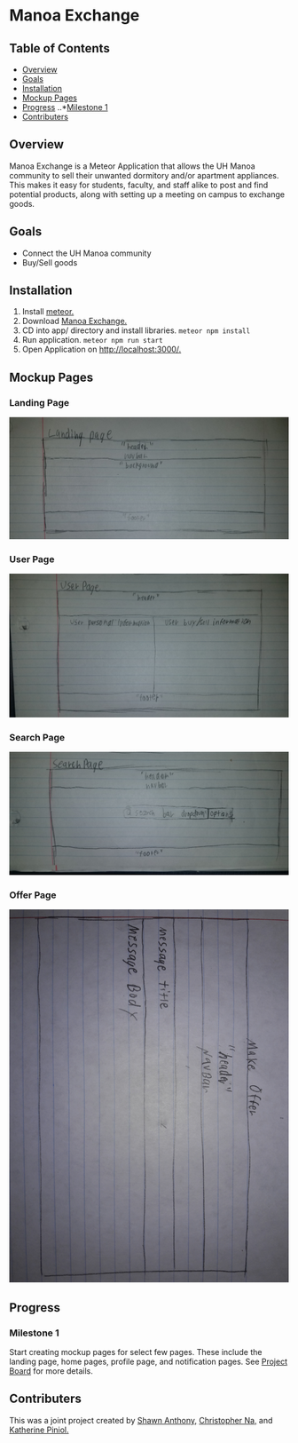 # Manoa Exchange

## Table of Contents
* [Overview](#overview)
* [Goals](#goals)
* [Installation](#installation)
* [Mockup Pages](#mockup-pages)
* [Progress](#progress)
..*[Milestone 1](#milestone-1)
* [Contributers](#contributers)

## Overview

Manoa Exchange is a Meteor Application that allows the UH Manoa community to sell their unwanted dormitory and/or apartment appliances. This makes it easy for students, faculty, and staff alike to post and find potential products, along with setting up a meeting on campus to exchange goods. 

## Goals 

* Connect the UH Manoa community 
* Buy/Sell goods

## Installation 

1. Install [meteor.](https://www.meteor.com/install)
2. Download [Manoa Exchange.](https://github.com/manoaexchange/manoaexchange)
3. CD into app/ directory and install libraries.
`meteor npm install`
4. Run application.
`meteor npm run start`
5. Open Application on [http://localhost:3000/.](http://localhost:3000/)

## Mockup Pages

### Landing Page
<img src="images/landingpage.jpg">

### User Page
<img src="images/userpage.jpg">

### Search Page
<img src="images/searchpage.jpg">

### Offer Page
<img src="images/offerpage.jpg">

## Progress

### Milestone 1

Start creating mockup pages for select few pages. These include the landing page, home pages, profile page, and notification pages.
See [Project Board](https://github.com/manoaexchange/manoaexchange/projects/1) for more details.


## Contributers

This was a joint project created by [Shawn Anthony,](https://shawn-anthony.github.io/ "Shawn Anothony") [Christopher Na,](https://chrisn3.github.io/ "Christopher Na") and [Katherine Piniol.](https://piniolk.github.io/ "Katherine Piniol")
